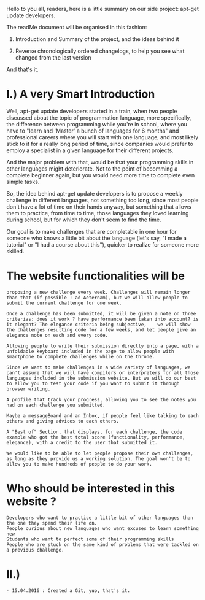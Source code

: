 Hello to you all, readers, here is a little summary on our side project: apt-get update developers.

The readMe document will be organised in this fashion: 

1) Introduction and Summary of the project, and the ideas behind it

2) Reverse chronologically ordered changelogs, to help you see what changed from the last version

And that's it. 

# I.) A very Smart Introduction

Well, apt-get update developers started in a train, when two people discussed about the topic of programmation language, more specifically, the difference between programming while you're in school, where you have to "learn and 'Master' a bunch of languages for 6 months" and professional careers where you will start with one language, and most likely stick to it for a really long period of time, since companies would prefer to employ a specialist in a given language for their different projects.

And the major problem with that, would be that your programming skills in other languages might deteriorate. Not to the point of becomming a complete beginner again, but you would need more time to complete even simple tasks. 

So, the idea behind apt-get update developers is to propose a weekly challenge in different languages, not something too long, since most people don't have a lot of time on their hands anyway, but something that allows them to practice, from time to time, those languages they loved learning during school, but for which they don't seem to find the time.

Our goal is to make challenges that are completable in one hour for someone who knows a little bit about the language (let's say, "I made a tutorial" or "I had a course about this"), quicker to realize for someone more skilled.

# The website functionalities will be
	proposing a new challenge every week. Challenges will remain longer than that (if possible : ad Aeternam), but we will allow people to submit the current challenge for one week.

	Once a challenge has been submitted, it will be given a note on three criterias: does it work ? have performance been taken into account? is it elegant? The elegance criteria being subjective,	we will show the challenges resulting code for a few weeks, and let people give an elegance note on each and every code.

	Allowing people to write their submission directly into a page, with a unfoldable keyboard included in the page to allow people with smartphone to complete challenges while on the throne.

	Since we want to make challenges in a wide variety of languages, we can't assure that we will have compilers or interpreters for all those languages included in the submission website. But we will do our best to allow you to test your code if you want to submit it through browser writing.

	A profile that track your progress, allowing you to see the notes you had on each challenge you submitted.

 	Maybe a messageBoard and an Inbox, if people feel like talking to each others and giving advices to each others.

	A "Best of" Section, that displays, for each challenge, the code example who got the best total score (functionality, performance, elegance), with a credit to the user that submitted it.

	We would like to be able to let people propose their own challenges, as long as they provide us a working solution. The goal won't be to allow you to make hundreds of people to do your work.
	
# Who should be interested in this website ? 
	
	Developers who want to practice a little bit of other languages than the one they spend their life on.
	People curious about new languages who want excuses to learn something new
	Students who want to perfect some of their programming skills
	People who are stuck on the same kind of problems that were tackled on a previous challenge.
	
# II.)

	- 15.04.2016 : Created a Git, yup, that's it.
